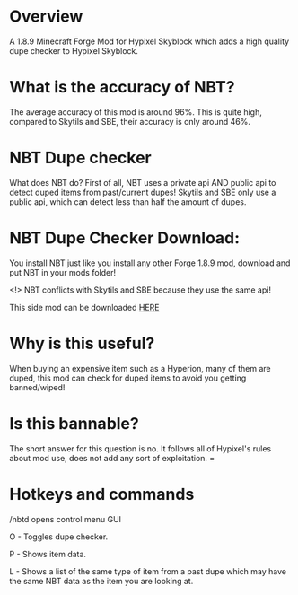 # Overview
A 1.8.9 Minecraft Forge Mod for Hypixel Skyblock which adds a high quality dupe checker to Hypixel Skyblock.

# What is the accuracy of NBT?
The average accuracy of this mod is around 96%. This is quite high, compared to Skytils and SBE, their accuracy is only around 46%.

# NBT Dupe checker
What does NBT do?
First of all, NBT uses a private api AND public api to detect duped items from past/current dupes! Skytils and SBE only use a public api, which can detect less than half the amount of dupes.

# NBT Dupe Checker Download:
You install NBT just like you install any other Forge 1.8.9 mod, download and put NBT in your mods folder! 

<!> NBT conflicts with Skytils and SBE because they use the same api!

This side mod can be downloaded [HERE](https://cdn.discordapp.com/attachments/798784523599872000/991154211964342282/NBT_Duped_Items_Checker_1.0.2.jar)

# Why is this useful?
When buying an expensive item such as a Hyperion, many of them are duped, this mod can check for duped items to avoid you getting banned/wiped!

# Is this bannable?
The short answer for this question is no. It follows all of Hypixel's rules about mod use, does not add any sort of exploitation. =

# Hotkeys and commands
/nbtd opens control menu GUI

O - Toggles dupe checker.

P - Shows item data.

L - Shows a list of the same type of item from a past dupe which may have the same NBT data as the item you are looking at.
